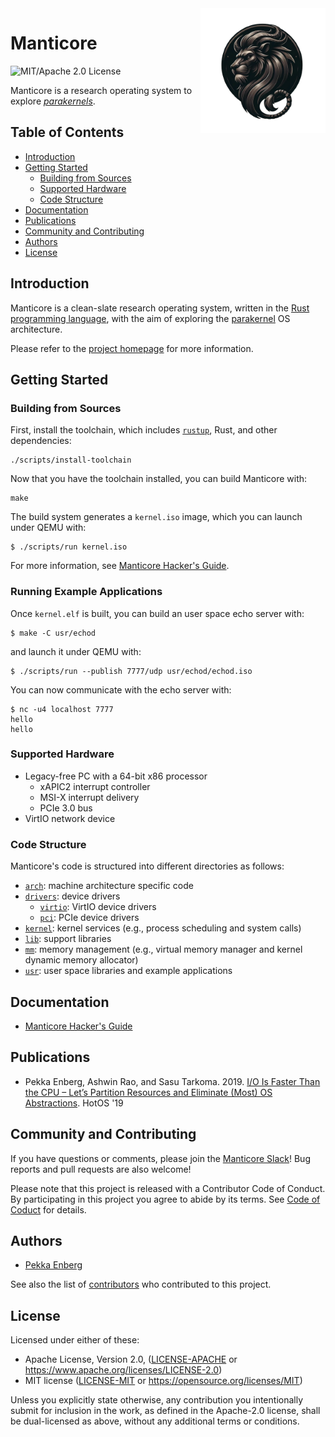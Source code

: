 <img src="docs/images/manticore.png" width="200" align="right" />

# Manticore

<img src="https://img.shields.io/badge/license-MIT%2FApache--2.0-blue.svg" alt="MIT/Apache 2.0 License">

Manticore is a research operating system to explore <a href="http://penberg.org/parakernel-hotos19.pdf"><i>parakernels</i></a>.

## Table of Contents

* [Introduction](#introduction)
* [Getting Started](#getting-started)
  * [Building from Sources](#building-from-sources)
  * [Supported Hardware](#supported-hardware)
  * [Code Structure](#code-structure)
* [Documentation](#documentation)
* [Publications](#publications)
* [Community and Contributing](#contributing)
* [Authors](#authors)
* [License](#license)

## Introduction

Manticore is a clean-slate research operating system, written in the [Rust programming language](https://www.rust-lang.org/), with the aim of exploring the [parakernel](http://penberg.org/parakernel-hotos19.pdf) OS architecture.

Please refer to the [project homepage](https://manticoreos.io/) for more information.

## Getting Started

### Building from Sources

First, install the toolchain, which includes [`rustup`](https://rustup.rs/), Rust, and other dependencies:

```
./scripts/install-toolchain
```

Now that you have the toolchain installed, you can build Manticore with:

```
make
```

The build system generates a `kernel.iso` image, which you can launch under QEMU with:

```
$ ./scripts/run kernel.iso
```

For more information, see [Manticore Hacker's Guide](HACKING.md).

### Running Example Applications

Once `kernel.elf` is built, you can build an user space echo server with:

```
$ make -C usr/echod
```

and launch it under QEMU with:

```
$ ./scripts/run --publish 7777/udp usr/echod/echod.iso
```

You can now communicate with the echo server with:

```
$ nc -u4 localhost 7777
hello
hello
```

### Supported Hardware

 * Legacy-free PC with a 64-bit x86 processor
   * xAPIC2 interrupt controller
   * MSI-X interrupt delivery
   * PCIe 3.0 bus
 * VirtIO network device

### Code Structure

Manticore's code is structured into different directories as follows:

* [`arch`](./arch): machine architecture specific code
* [`drivers`](./drivers): device drivers
  * [`virtio`](./drivers/virtio): VirtIO device drivers
  * [`pci`](./drivers/pci): PCIe device drivers
* [`kernel`](./kernel): kernel services (e.g., process scheduling and system calls)
* [`lib`](./lib): support libraries
* [`mm`](./mm): memory management (e.g., virtual memory manager and kernel dynamic memory allocator)
* [`usr`](./usr): user space libraries and example applications
  
## Documentation

* [Manticore Hacker's Guide](HACKING.md)

## Publications

* Pekka Enberg, Ashwin Rao, and Sasu Tarkoma. 2019. [I/O Is Faster Than the CPU – Let’s Partition Resources and Eliminate (Most) OS Abstractions](http://penberg.org/parakernel-hotos19.pdf). HotOS '19

## Community and Contributing

If you have questions or comments, please join the [Manticore Slack](https://join.slack.com/t/manticoreos/shared_invite/zt-10516cdkl-uXnQeqGXq8Lkz0Z0kp_LnQ)! Bug reports and pull requests are also welcome!

Please note that this project is released with a Contributor Code of Conduct. By participating in this project you agree to abide by its terms. See [Code of Coduct](code-of-conduct.md) for details.

## Authors

* [Pekka Enberg](https://penberg.org)

See also the list of [contributors](https://github.com/penberg/manticore/contributors) who contributed to this project.

## License

Licensed under either of these:

 * Apache License, Version 2.0, ([LICENSE-APACHE](LICENSE-APACHE) or https://www.apache.org/licenses/LICENSE-2.0)
 * MIT license ([LICENSE-MIT](LICENSE-MIT) or https://opensource.org/licenses/MIT)
   
Unless you explicitly state otherwise, any contribution you intentionally submit for inclusion in the work, as defined in the Apache-2.0 license, shall be dual-licensed as above, without any additional terms or conditions.
